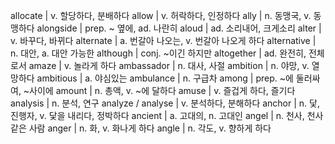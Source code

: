 allocate	| v. 할당하다, 분배하다
allow	| v. 허락하다, 인정하다
ally	| n. 동맹국, v. 동맹하다
alongside	| prep. ~ 옆에, ad. 나란히
aloud	| ad. 소리내어, 크게소리
alter	| v. 바꾸다, 바뀌다
alternate	| a. 번갈아 나오는, v. 번갈아 나오게 하다
alternative	| n. 대안, a. 대안 가능한
although	| conj. ~이긴 하지만
altogether	| ad. 완전히, 전체로서
amaze	| v. 놀라게 하다
ambassador	| n. 대사, 사절
ambition	| n. 야망, v. 열망하다
ambitious	| a. 야심있는
ambulance	| n. 구급차
among	| prep. ~에 둘러싸여, ~사이에
amount	| n. 총액, v. ~에 달하다
amuse	| v. 즐겁게 하다, 즐기다
analysis	| n. 분석, 연구
analyze / analyse	| v. 분석하다, 분해하다
anchor	| n. 닻, 진행자, v. 닻을 내리다, 정박하다
ancient	| a. 고대의, n. 고대인
angel	| n. 천사, 천사 같은 사람
anger	| n. 화, v. 화나게 하다
angle	| n. 각도, v. 향하게 하다
